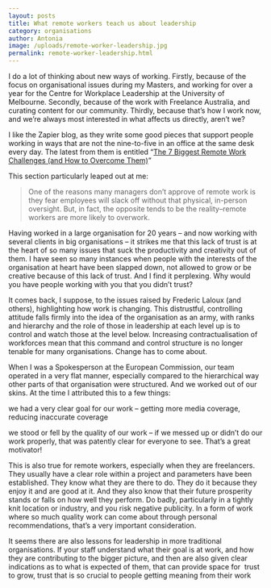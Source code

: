 ```yaml
---
layout: posts
title: What remote workers teach us about leadership
category: organisations
author: Antonia
image: /uploads/remote-worker-leadership.jpg
permalink: remote-worker-leadership.html
---
```



I do a lot of thinking about new ways of working. Firstly, because of the focus on organisational issues during my Masters, and working for over a year for the Centre for Workplace Leadership at the University of Melbourne. Secondly, because of the work with Freelance Australia, and curating content for our community. Thirdly, because that’s how I work now, and we’re always most interested in what affects us directly, aren’t we?

I like the Zapier blog, as they write some good pieces that support people working in ways that are not the nine-to-five in an office at the same desk every day. The latest from them is entitled “[The 7 Biggest Remote Work Challenges (and How to Overcome Them)](https://zapier.com/blog/remote-work-challenges/?utm_campaign=The%207%20Biggest%20Remote%20Work%20Challenges%20%28and%20How%20to%20Overcome%20Them%29&amp;utm_medium=email&amp;utm_source=blogblogposts)”

This section particularly leaped out at me:

> One of the reasons many managers don’t approve of remote work is they fear employees will slack off without that physical, in-person oversight. But, in fact, the opposite tends to be the reality–remote workers are more likely to overwork.

Having worked in a large organisation for 20 years – and now working with several clients in big organisations – it strikes me that this lack of trust is at the heart of so many issues that suck the productivity and creativity out of them. I have seen so many instances when people with the interests of the organisation at heart have been slapped down, not allowed to grow or be creative because of this lack of trust. And I find it perplexing. Why would you have people working with you that you didn’t trust?

It comes back, I suppose, to the issues raised by Frederic Laloux (and others), highlighting how work is changing. This distrustful, controlling attitude falls firmly into the idea of the organisation as an army, with ranks and hierarchy and the role of those in leadership at each level up is to control and watch those at the level below. Increasing contractualisation of workforces mean that this command and control structure is no longer tenable for many organisations. Change has to come about.

When I was a Spokesperson at the European Commission, our team operated in a very flat manner, especially compared to the hierarchical way other parts of that organisation were structured. And we worked out of our skins. At the time I attributed this to a few things:

we had a very clear goal for our work – getting more media coverage, reducing inaccurate coverage

we stood or fell by the quality of our work – if we messed up or didn’t do our work properly, that was patently clear for everyone to see. That’s a great motivator!

This is also true for remote workers, especially when they are freelancers. They usually have a clear role within a project and parameters have been established. They know what they are there to do. They do it because they enjoy it and are good at it. And they also know that their future prosperity stands or falls on how well they perform. Do badly, particularly in a tightly knit location or industry, and you risk negative publicity. In a form of work where so much quality work can come about through personal recommendations, that’s a very important consideration.

It seems there are also lessons for leadership in more traditional organisations. If your staff understand what their goal is at work, and how they are contributing to the bigger picture, and then are also given clear indications as to what is expected of them, that can provide space for &nbsp;trust to grow, trust that is so crucial to people getting meaning from their work